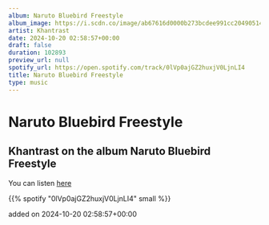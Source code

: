 ```yaml
---
album: Naruto Bluebird Freestyle
album_image: https://i.scdn.co/image/ab67616d0000b273bcdee991cc20490514959427
artist: Khantrast
date: 2024-10-20 02:58:57+00:00
draft: false
duration: 102893
preview_url: null
spotify_url: https://open.spotify.com/track/0lVp0ajGZ2huxjV0LjnLI4
title: Naruto Bluebird Freestyle
type: music
---
```



# Naruto Bluebird Freestyle

## Khantrast on the album Naruto Bluebird Freestyle

You can listen [here](https://open.spotify.com/track/0lVp0ajGZ2huxjV0LjnLI4)

{{% spotify "0lVp0ajGZ2huxjV0LjnLI4" small %}}

added on 2024-10-20 02:58:57+00:00